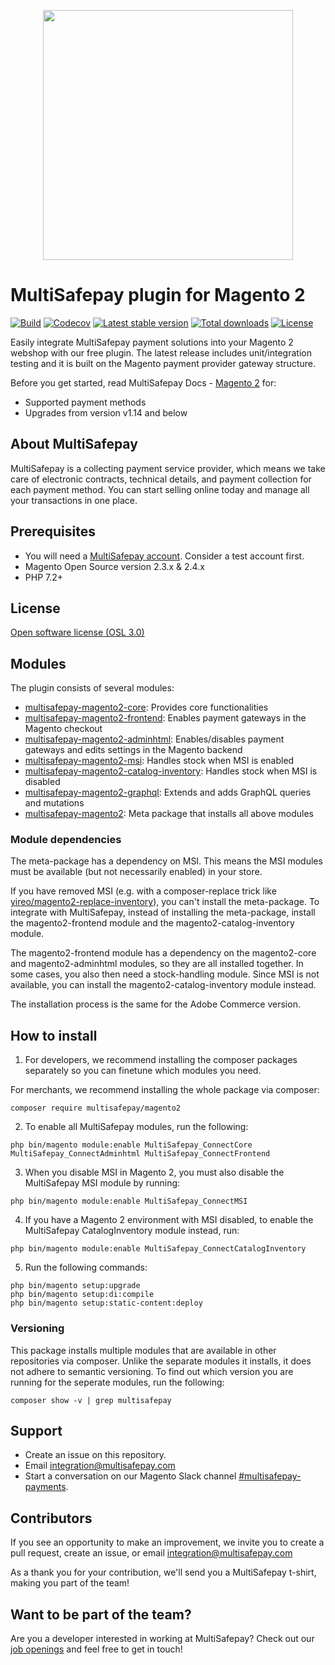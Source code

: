 <p align="center">
    <img src="https://camo.githubusercontent.com/517483ae0eaba9884f397e9af1c4adc7bbc231575ac66cc54292e00400edcd10/68747470733a2f2f7777772e6d756c7469736166657061792e636f6d2f66696c6561646d696e2f74656d706c6174652f696d672f6d756c7469736166657061792d6c6f676f2d69636f6e2e737667" width="400px" position="center">
</p>

# MultiSafepay plugin for Magento 2

[![Build](https://img.shields.io/github/actions/workflow/status/multisafepay/magento2/phpcs.yml?style=for-the-badge)](https://github.com/MultiSafepay/magento2/actions)
[![Codecov](https://img.shields.io/codecov/c/github/multisafepay/magento2-core?style=for-the-badge)](https://app.codecov.io/gh/MultiSafepay/magento2-core)
[![Latest stable version](https://img.shields.io/github/v/release/multisafepay/magento2?style=for-the-badge)](https://packagist.org/packages/multisafepay/magento2)
[![Total downloads](https://img.shields.io/packagist/dt/multisafepay/magento2?style=for-the-badge)](https://packagist.org/packages/multisafepay/magento2/stats)
[![License](https://img.shields.io/github/license/multisafepay/magento2?style=for-the-badge)](https://github.com/MultiSafepay/magento2/blob/master/LICENSE.md)

Easily integrate MultiSafepay payment solutions into your Magento 2 webshop with our free plugin.
The latest release includes unit/integration testing and it is built on the Magento payment provider gateway structure.

Before you get started, read MultiSafepay Docs - [Magento 2](https://docs.multisafepay.com/docs/magento-2) for:

- Supported payment methods
- Upgrades from version v1.14 and below

## About MultiSafepay

MultiSafepay is a collecting payment service provider, which means we take care of electronic contracts, technical details, and payment collection for each payment method. You can start selling online today and manage all your transactions in one place.

## Prerequisites

- You will need a [MultiSafepay account](https://testmerchant.multisafepay.com/signup). Consider a test account first.
- Magento Open Source version 2.3.x & 2.4.x
- PHP 7.2+

## License
[Open software license (OSL 3.0)](https://github.com/MultiSafepay/Magento2Msp/blob/master/LICENSE.md)

## Modules

The plugin consists of several modules:

- [multisafepay-magento2-core](https://github.com/MultiSafepay/magento2-core): Provides core functionalities
- [multisafepay-magento2-frontend](https://github.com/MultiSafepay/magento2-frontend): Enables payment gateways in the Magento checkout
- [multisafepay-magento2-adminhtml](https://github.com/MultiSafepay/magento2-adminhtml): Enables/disables payment gateways and edits settings in the Magento backend
- [multisafepay-magento2-msi](https://github.com/MultiSafepay/magento2-msi): Handles stock when MSI is enabled
- [multisafepay-magento2-catalog-inventory](https://github.com/MultiSafepay/magento2-catalog-inventory): Handles stock when MSI is disabled
- [multisafepay-magento2-graphql](https://github.com/MultiSafepay/magento2-graphql): Extends and adds GraphQL queries and mutations
- [multisafepay-magento2](https://github.com/MultiSafepay/magento2): Meta package that installs all above modules

### Module dependencies
The meta-package has a dependency on MSI. This means the MSI modules must be available (but not necessarily enabled) in your store.

If you have removed MSI (e.g. with a composer-replace trick like [yireo/magento2-replace-inventory](https://github.com/yireo/magento2-replace-inventory)), you can't install the meta-package. To integrate with MultiSafepay, instead of installing the meta-package, install the magento2-frontend module and the magento2-catalog-inventory module.

The magento2-frontend module has a dependency on the magento2-core and magento2-adminhtml modules, so they are all installed together. In some cases, you also then need a stock-handling module. Since MSI is not available, you can install the magento2-catalog-inventory module instead.

The installation process is the same for the Adobe Commerce version.

## How to install

1. For developers, we recommend installing the composer packages separately so you can finetune which modules you need.

For merchants, we recommend installing the whole package via composer:

```
composer require multisafepay/magento2
```

2. To enable all MultiSafepay modules, run the following:
   
```
php bin/magento module:enable MultiSafepay_ConnectCore MultiSafepay_ConnectAdminhtml MultiSafepay_ConnectFrontend
```

3. When you disable MSI in Magento 2, you must also disable the MultiSafepay MSI module by running:
```
php bin/magento module:enable MultiSafepay_ConnectMSI
```

4. If you have a Magento 2 environment with MSI disabled, to enable the MultiSafepay CatalogInventory module instead, run:
```
php bin/magento module:enable MultiSafepay_ConnectCatalogInventory
```

5. Run the following commands:
```
php bin/magento setup:upgrade
php bin/magento setup:di:compile
php bin/magento setup:static-content:deploy
```

### Versioning

This package installs multiple modules that are available in other repositories via composer.
Unlike the separate modules it installs, it does not adhere to semantic versioning.
To find out which version you are running for the seperate modules, run the following:

```
composer show -v | grep multisafepay
```

## Support

- Create an issue on this repository.
- Email <a href="mailto:integration@multisafepay.com">integration@multisafepay.com</a>
- Start a conversation on our Magento Slack channel [#multisafepay-payments](https://magentocommeng.slack.com/messages/multisafepay-payments/).

## Contributors

If you see an opportunity to make an improvement, we invite you to create a pull request, create an issue, or email <integration@multisafepay.com>

As a thank you for your contribution, we'll send you a MultiSafepay t-shirt, making you part of the team!

## Want to be part of the team?

Are you a developer interested in working at MultiSafepay? Check out our [job openings](https://www.multisafepay.com/careers/#jobopenings) and feel free to get in touch!
